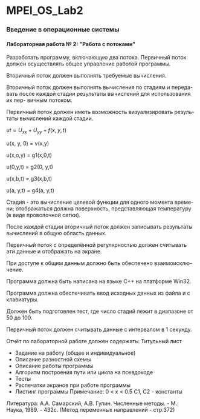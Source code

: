 # MPEI_OS_Lab2

### Введение в операционные системы

#### Лабораторная работа № 2: "Работа с потоками"

Разработать программу, включающую два потока. Первичный поток
должен осуществлять общее управление работой программы.

Вторичный поток должен выполнять требуемые вычисления.

Вторичный поток должен выполнять вычисления по стадиям и переда-
вать после каждой стадии результаты вычислений для использования их пер-
вичным потоком.

Первичный поток должен иметь возможность визуализировать резуль-
таты вычислений каждой стадии.

$ut = U_{xx} + U_{yy} + f(x, y,t)$

u(x, у, 0) = v(x,y)

u(x,o,y) = g1(x,0,t)

u(0,y,t) = g2(0, y,t)

u(x,b,t) = g3(x,b,t)

u(a, y,t) = g4(a, y,t)

Стадия - это вычисление целевой функции для одного момента време-
ни; отображаться должна поверхность, представляющая температуру (в виде
проволочной сетки).

После каждой стадии вторичный поток должен записывать результаты
вычислений в общую область данных.

Первичный поток с определённой регулярностью должен считывать
эти данные и отображать на экране.

При доступе к общим данным должно быть обеспечено взаимоисклю-
чение.

Программа должна быть написана на языке С++ на платформе Win32.

Программа должна обеспечивать ввод исходных данных из файла и с
клавиатуры.

Должен быть подготовлен тест, где число стадий лежит в диапазоне от
50 до 100.

Первичный поток должен считывать данные с интервалом в 1 секунду.

Отчёт по лабораторной работе должен содержать:
Титульный лист
- Задание на работу (общее и индивидуальное)
- Описание разностной схемы
- Описание работы программы
- Алгоритм построения пути или цикла на псевдокоде
- Тесты
-  Распечатки экранов при работе программы
- Листинг программы
Примечание:
0 < x < 0.5
C1, C2 - константы

Литература:
А.А. Самарский, А.В. Гулин. Численные методы. - М.: Наука, 1989. - 432с.
(Метод переменных направлений - стр.372)
